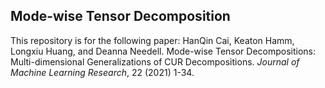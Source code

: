 ## Mode-wise Tensor Decomposition

This repository is for the following paper:
HanQin Cai, Keaton Hamm, Longxiu Huang, and Deanna Needell. Mode-wise Tensor Decompositions: Multi-dimensional Generalizations of CUR Decompositions. *Journal of Machine Learning Research*, 22 (2021) 1-34.
